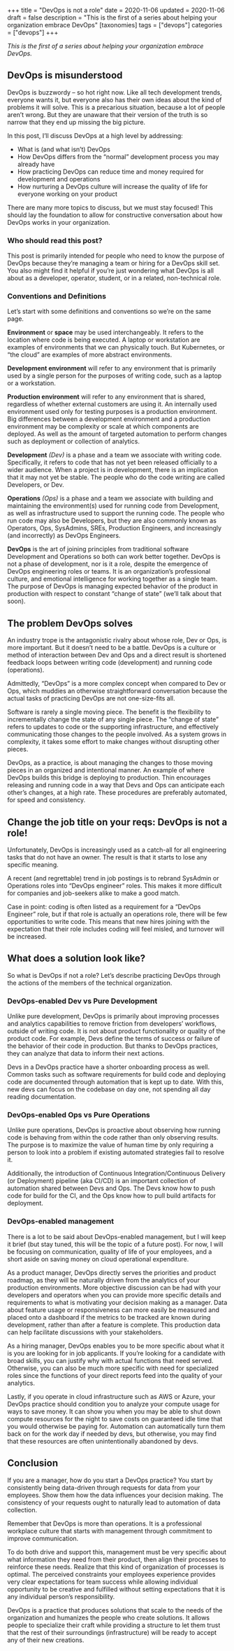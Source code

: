 +++
title = "DevOps is not a role"
date = 2020-11-06
updated = 2020-11-06
draft = false 
description = "This is the first of a series about helping your organization embrace DevOps"
[taxonomies]
tags = ["devops"]
categories = ["devops"]
+++

*This is the first of a series about helping your organization embrace DevOps.*

## DevOps is misunderstood
DevOps is buzzwordy – so hot right now. Like all tech development trends, everyone wants it, but everyone also has their own ideas about the kind of problems it will solve. This is a precarious situation, because a lot of people aren’t wrong. But they are unaware that their version of the truth is so narrow that they end up missing the big picture.

In this post, I’ll discuss DevOps at a high level by addressing: 

* What is (and what isn’t) DevOps
* How DevOps differs from the “normal” development process you may already have
* How practicing DevOps can reduce time and money required for development and operations
* How nurturing a DevOps culture will increase the quality of life for everyone working on your product

There are many more topics to discuss, but we must stay focused! This should lay the foundation to allow for constructive conversation about how DevOps works in your organization. 

### Who should read this post?
This post is primarily intended for people who need to know the purpose of DevOps because they’re managing a team or hiring for a DevOps skill set. You also might find it helpful if you’re just wondering what DevOps is all about as a developer, operator, student, or in a related, non-technical role.

### Conventions and Definitions
Let’s start with some definitions and conventions so we’re on the same page.

**Environment** or **space** may be used interchangeably. It refers to the location where code is being executed. A laptop or workstation are examples of environments that we can physically touch. But Kubernetes, or “the cloud” are examples of more abstract environments.

**Development environment** will refer to any environment that is primarily used by a single person for the purposes of writing code, such as a laptop or a workstation.

**Production environment** will refer to any environment that is shared, regardless of whether external customers are using it. An internally used environment used only for testing purposes is a production environment. Big differences between a development environment and a production environment may be complexity or scale at which components are deployed. As well as the amount of targeted automation to perform changes such as deployment or collection of analytics. 

**Development** *(Dev)* is a phase and a team we associate with writing code. Specifically, it refers to code that has not yet been released officially to a wider audience. When a project is in development, there is an implication that it may not yet be stable. The people who do the code writing are called Developers, or Dev.

**Operations** *(Ops)* is a phase and a team we associate with building and maintaining the environment(s) used for running code from Development, as well as infrastructure used to support the running code. The people who run code may also be Developers, but they are also commonly known as Operators, Ops, SysAdmins, SREs, Production Engineers, and increasingly (and incorrectly) as DevOps Engineers.

**DevOps** is the art of joining principles from traditional software Development and Operations so both can work better together. DevOps is not a phase of development, nor is it a role, despite the emergence of DevOps engineering roles or teams. It is an organization’s professional culture, and emotional intelligence for working together as a single team. The purpose of DevOps is managing expected behavior of the product in production with respect to constant “change of state” (we’ll talk about that soon).

## The problem DevOps solves
An industry trope is the antagonistic rivalry about whose role, Dev or Ops, is more important. But it doesn’t need to be a battle. DevOps is a culture or method of interaction between Dev and Ops and a direct result is shortened feedback loops between writing code (development) and running code (operations). 

Admittedly, “DevOps” is a more complex concept when compared to Dev or Ops, which muddies an otherwise straightforward conversation because the actual tasks of practicing DevOps are not one-size-fits all.

Software is rarely a single moving piece. The benefit is the flexibility to incrementally change the state of any single piece. The “change of state” refers to updates to code or the supporting infrastructure, and effectively communicating those changes to the people involved. As a system grows in complexity, it takes some effort to make changes without disrupting other pieces.

DevOps, as a practice, is about managing the changes to those moving pieces in an organized and intentional manner. An example of where DevOps builds this bridge is deploying to production. Thin encourages releasing and running code in a way that Devs and Ops can anticipate each other’s changes, at a high rate. These procedures are preferably automated, for speed and consistency.

## Change the job title on your reqs: DevOps is not a role!
Unfortunately, DevOps is increasingly used as a catch-all for all engineering tasks that do not have an owner. The result is that it starts to lose any specific meaning.

A recent (and regrettable) trend in job postings is to rebrand SysAdmin or Operations roles into “DevOps engineer” roles. This makes it more difficult for companies and job-seekers alike to make a good match.

Case in point: coding is often listed as a requirement for a “DevOps Engineer” role, but if that role is actually an operations role, there will be few opportunities to write code. This means that new hires joining with the expectation that their role includes coding will feel misled, and turnover will be increased.

## What does a solution look like?
So what is DevOps if not a role? Let’s describe practicing DevOps through the actions of the members of the technical organization.

### DevOps-enabled Dev vs Pure Development
Unlike pure development, DevOps is primarily about improving processes and analytics capabilities to remove friction from developers’ workflows, outside of writing code. It is not about product functionality or quality of the product code. For example, Devs define the terms of success or failure of the behavior of their code in production. But thanks to DevOps practices, they can analyze that data to inform their next actions. 

Devs in a DevOps practice have a shorter onboarding process as well. Common tasks such as software requirements for build code and deploying code are documented through automation that is kept up to date. With this, new devs can focus on the codebase on day one, not spending all day reading documentation.

### DevOps-enabled Ops vs Pure Operations
Unlike pure operations, DevOps is proactive about observing how running code is behaving from within the code rather than only observing results. The purpose is to maximize the value of human time by only requiring a person to look into a problem if existing automated strategies fail to resolve it.

Additionally, the introduction of Continuous Integration/Continuous Delivery (or Deployment) pipeline (aka CI/CD) is an important collection of automation shared between Devs and Ops. The Devs know how to push code for build for the CI, and the Ops know how to pull build artifacts for deployment. 

### DevOps-enabled management
There is a lot to be said about DevOps-enabled management, but I will keep it brief (but stay tuned, this will be the topic of a future post). For now, I will be focusing on communication, quality of life of your employees, and a short aside on saving money on cloud operational expenditure.

As a product manager, DevOps directly serves the priorities and product roadmap, as they will be naturally driven from the analytics of your production environments. More objective discussion can be had with your developers and operators when you can provide more specific details and requirements to what is motivating your decision making as a manager. Data about feature usage or responsiveness can more easily be measured and placed onto a dashboard if the metrics to be tracked are known during development, rather than after a feature is complete. This production data can help facilitate discussions with your stakeholders.

As a hiring manager, DevOps enables you to be more specific about what it is you are looking for in job applicants. If you’re looking for a candidate with broad skills, you can justify why with actual functions that need served. Otherwise, you can also be much more specific with need for specialized roles since the functions of your direct reports feed into the quality of your analytics. 

Lastly, if you operate in cloud infrastructure such as AWS or Azure, your DevOps practice should condition you to analyze your compute usage for ways to save money. It can show you when you may be able to shut down compute resources for the night to save costs on guaranteed idle time that you would otherwise be paying for. Automation can automatically turn them back on for the work day if needed by devs, but otherwise, you may find that these resources are often unintentionally abandoned by devs.

## Conclusion
If you are a manager, how do you start a DevOps practice? You start by consistently being data-driven through requests for data from your employees. Show them how the data influences your decision making. The consistency of your requests ought to naturally lead to automation of data collection.

Remember that DevOps is more than operations. It is a professional workplace culture that starts with management through commitment to improve communication. 

To do both drive and support this, management must be very specific about what information they need from their product, then align their processes to reinforce these needs. Realize that this kind of organization of processes is optimal. The perceived constraints your employees experience provides very clear expectations for team success while allowing individual opportunity to be creative and fulfilled without setting expectations that it is any individual person’s responsibility.

DevOps is a practice that produces solutions that scale to the needs of the organization and humanizes the people who create solutions. It allows people to specialize their craft while providing a structure to let them trust that the rest of their surroundings (infrastructure) will be ready to accept any of their new creations.
